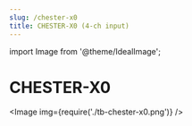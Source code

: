 ```yaml
---
slug: /chester-x0
title: CHESTER-X0 (4-ch input)
---
```

import Image from '@theme/IdealImage';

# CHESTER-X0

<Image img={require('./tb-chester-x0.png')} />
